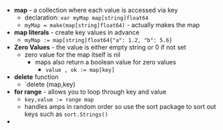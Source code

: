 * **map** - a collection where each value is accessed via key
  * declaration: `var myMap map[string]float64`
  * `myMap = make(map[string]float64)` - actually makes the map
* **map literals** - create key values in advance
  * `myMap := map[string]float64{"a": 1.2, "b": 5.6}`
* **Zero Values** - the value is either empty string or 0 if not set
  * zero value for the map itself is nil
    * maps also return a boolean value for zero values
      * `value , ok := map[key]`
* **delete** function
  * `delete (map,key)
* **for range** - allows you to loop through key and value
  * `key,value := range map`
  * handles amps in random order so use the sort package to sort out keys such as `sort.Strings()`
* 